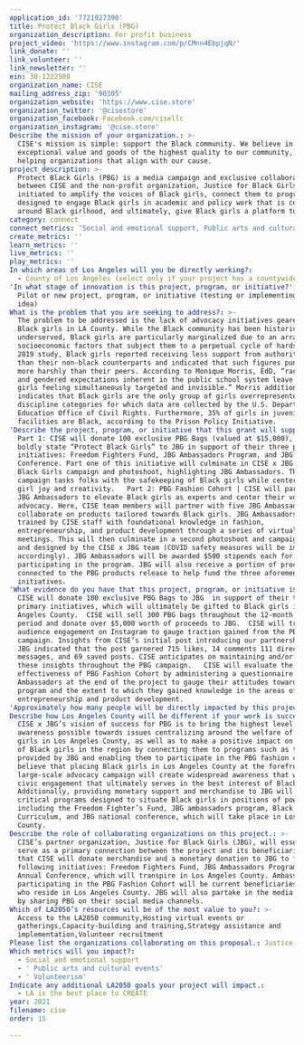 ```yaml
---
application_id: '7721927390'
title: Protect Black Girls (PBG)
organization_description: For profit business
project_video: 'https://www.instagram.com/p/CMnn4EbpjqN/'
link_donate: ''
link_volunteer: ''
link_newsletter: ''
ein: 30-1222508
organization_name: CISE
mailing_address_zip: '90305'
organization_website: 'https://www.cise.store'
organization_twitter: '@cisestore'
organization_facebook: Facebook.com/cisellc
organization_instagram: '@cise.store'
Describe the mission of your organization.: >-
  CISE's mission is simple: support the Black community. We believe in providing
  exceptional value and goods of the highest quality to our community, while
  helping organizations that align with our cause.
project_description: >-
  Protect Black Girls (PBG) is a media campaign and exclusive collaboration
  between CISE and the non-profit organization, Justice for Black Girls. PBG was
  initiated to amplify the voices of Black girls, connect them to programs
  designed to engage Black girls in academic and policy work that is centralized
  around Black girlhood, and ultimately, give Black girls a platform to shine.
category: connect
connect_metrics: 'Social and emotional support, Public arts and cultural events, Volunteerism'
create_metrics: ''
learn_metrics: ''
live_metrics: ''
play_metrics: ''
In which areas of Los Angeles will you be directly working?:
  - County of Los Angeles (select only if your project has a countywide benefit)
'In what stage of innovation is this project, program, or initiative?': >-
  Pilot or new project, program, or initiative (testing or implementing a new
  idea)
What is the problem that you are seeking to address?: >-
  The problem to be addressed is the lack of advocacy initiatives geared towards
  Black girls in LA County. While the Black community has been historically
  underserved, Black girls are particularly marginalized due to an array of
  socioeconomic factors that subject them to a perpetual cycle of hardship. In a
  2019 study, Black girls reported receiving less support from authority figures
  than their non-black counterparts and indicated that such figures punish them
  more harshly than their peers. According to Monique Morris, EdD, “racialized
  and gendered expectations inherent in the public school system leave Black
  girls feeling simultaneously targeted and invisible.” Morris additionally
  indicates that Black girls are the only group of girls overrepresented in all
  discipline categories for which data are collected by the U.S. Department of
  Education Office of Civil Rights. Furthermore, 35% of girls in juvenile
  facilities are Black, according to the Prison Policy Initiative. 
'Describe the project, program, or initiative that this grant will support to address the problem identified.': >-
  Part 1: CISE will donate 100 exclusive PBG Bags (valued at $15,000), which
  boldly state “Protect Black Girls” to JBG in support of their three primary
  initiatives: Freedom Fighters Fund, JBG Ambassadors Program, and JBG Annual
  Conference. Part one of this initiative will culminate in CISE x JBG’s Protect
  Black Girls campaign and photoshoot, highlighting JBG Ambassadors. This
  campaign tasks folks with the safekeeping of Black girls while centering Black
  girl joy and creativity.   Part 2: PBG Fashion Cohort | CISE will partner with
  JBG Ambassadors to elevate Black girls as experts and center their voice and
  advocacy. Here, CISE team members will partner with five JBG Ambassadors to
  collaborate on products tailored towards Black girls. JBG Ambassadors will be
  trained by CISE staff with foundational knowledge in fashion,
  entrepreneurship, and product development through a series of virtual
  meetings. This will then culminate in a second photoshoot and campaign, led
  and designed by the CISE x JBG team (COVID safety measures will be implemented
  accordingly). JBG Ambassadors will be awarded $500 stipends each for
  participating in the program. JBG will also receive a portion of proceeds
  connected to the PBG products release to help fund the three aforementioned
  initiatives. 
'What evidence do you have that this project, program, or initiative is or will be successful, and how will you define and measure success?': >-
  CISE will donate 100 exclusive PBG Bags to JBG  in support of their three
  primary initiatives, which will ultimately be gifted to Black girls in Los
  Angeles County.  CISE will sell 300 PBG bags throughout the 12-month award
  period and donate over $5,000 worth of proceeds to JBG.  CISE will track
  audience engagement on Instagram to gauge traction gained from the PBG
  campaign. Insights from CISE’s initial post introducing our partnership with
  JBG indicated that the post garnered 715 likes, 14 comments 111 direct
  messages, and 69 saved posts. CISE anticipates on maintaining and/or exceeding
  these insights throughout the PBG campaign.   CISE will evaluate the
  effectiveness of PBG Fashion Cohort by administering a questionnaire to JBG
  Ambassadors at the end of the project to gauge their attitudes towards the
  program and the extent to which they gained knowledge in the areas of fashion,
  entrepreneurship and product development.
'Approximately how many people will be directly impacted by this project, program, or initiative?': '100'
Describe how Los Angeles County will be different if your work is successful.: >-
  CISE x JBG’s vision of success for PBG is to bring the highest level of
  awareness possible towards issues centralizing around the welfare of Black
  girls in Los Angeles County, as well as to make a positive impact on the lives
  of Black girls in the region by connecting them to programs such as those
  provided by JBG and enabling them to participate in the PBG fashion cohort. We
  believe that placing Black girls in Los Angeles County at the forefront of a
  large-scale advocacy campaign will create widespread awareness that will spur
  civic engagement that ultimately serves in the best interest of Black girls.
  Additionally, providing monetary support and merchandise to JBG will support
  critical programs designed to situate Black girls in positions of power,
  including the Freedom Fighter’s Fund, JBG ambassadors program, Black girl
  Curriculum, and JBG national conference, which will take place in Los Angeles
  County.
Describe the role of collaborating organizations on this project.: >-
  CISE’s partner organization, Justice for Black Girls (JBG), will essentially
  serve as a primary connection between the project and its beneficiaries in
  that CISE will donate merchandise and a monetary donation to JBG to fund the
  following initiatives: Freedom Fighters Fund, JBG Ambassadors Program, and JBG
  Annual Conference, which will transpire in Los Angeles County. Ambassadors
  participating in the PBG Fashion Cohort will be current beneficiaries of JBG
  who reside in Los Angeles County. JBG will also partake in the media campaign
  by sharing PBG on their social media channels.
Which of LA2050’s resources will be of the most value to you?: >-
  Access to the LA2050 community,Hosting virtual events or
  gatherings,Capacity-building and training,Strategy assistance and
  implementation,Volunteer recruitment
Please list the organizations collaborating on this proposal.: Justice for Black Girls (JBG)
Which metrics will you impact?:
  - Social and emotional support
  - ' Public arts and cultural events'
  - ' Volunteerism'
Indicate any additional LA2050 goals your project will impact.:
  - LA is the best place to CREATE
year: 2021
filename: cise
order: 15

---
```

